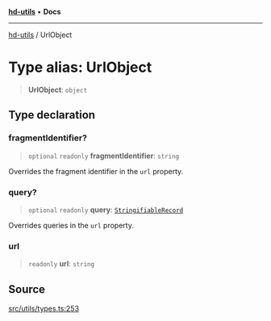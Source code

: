 [**hd-utils**](../README.md) • **Docs**

***

[hd-utils](../globals.md) / UrlObject

# Type alias: UrlObject

> **UrlObject**: `object`

## Type declaration

### fragmentIdentifier?

> `optional` `readonly` **fragmentIdentifier**: `string`

Overrides the fragment identifier in the `url` property.

### query?

> `optional` `readonly` **query**: [`StringifiableRecord`](StringifiableRecord.md)

Overrides queries in the `url` property.

### url

> `readonly` **url**: `string`

## Source

[src/utils/types.ts:253](https://github.com/AhmadHddad/h-utils/blob/f7bb9ae71f981ffef49079271b9540862594b7e6/src/utils/types.ts#L253)
